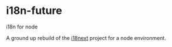# i18n-future
i18n for node

A ground up rebuild of the [i18next](http://www.npmjs.com/package/i18next) project for a node environment.

